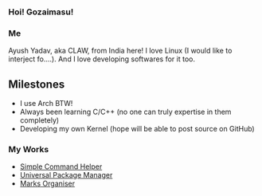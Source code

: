 ### Hoi! Gozaimasu!

### Me
Ayush Yadav, aka CLAW, from India here! 
I love Linux (I would like to interject fo....).
And I love developing softwares for it too.

## Milestones
- I use Arch BTW!
- Always been learning C/C++ (no one can truly expertise in them completely)
- Developing my own Kernel (hope will be able to post source on GitHub)

### My Works
- [Simple Command Helper](https://github.com/ayush7788/sch)
- [Universal Package Manager](https://github.com/ayush7788/upm)
- [Marks Organiser](https://github.com/ayush7788/marko)
<!--
**ayush7788/ayush7788** is a ✨ _special_ ✨ repository because its `README.md` (this file) appears on your GitHub profile.

Here are some ideas to get you started:

- 🔭 I’m currently working on ...
- 🌱 I’m currently learning ...
- 👯 I’m looking to collaborate on ...
- 🤔 I’m looking for help with ...
- 💬 Ask me about ...
- 📫 How to reach me: ...
- 😄 Pronouns: ...
- ⚡ Fun fact: ...
-->
